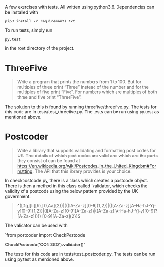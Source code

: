 A few exercises with tests. All written using python3.6. Dependencies can be installed with

`pip3 install -r requirements.txt`

To run tests, simply run 

`py.test`

in the root directory of the project.

ThreeFive
=========
> Write a program that prints the numbers from 1 to 100. But for multiples of three print “Three” instead of the number and for the multiples of five print “Five”. For numbers which are multiples of both three and five print “ThreeFive”.

The solution to this is found by running threefive/threefive.py. The tests for this code are in tests/test_threefive.py. The tests can be run using py.test as mentioned above.

Postcoder
=========

> Write a library that supports validating and formatting post codes for UK. The details of which post codes are valid and which are the parts they consist of can be found at https://en.wikipedia.org/wiki/Postcodes_in_the_United_Kingdom#Formatting. The API that this library provides is your choice.

In checkpostcode.py, there is a class which creates a postcode object. There is then a method in this class called 'validator, which checks the validity of a postcode using the below pattern provided by the UK government.

 > ^([Gg][Ii][Rr] 0[Aa]{2})|((([A-Za-z][0-9]{1,2})|(([A-Za-z][A-Ha-hJ-Yj-y][0-9]{1,2})|(([A-Za-z][0-9][A-Za-z])|([A-Za-z][A-Ha-hJ-Yj-y][0-9]?[A-Za-z])))) [0-9][A-Za-z]{2})$
 
The validator can be used with

`from postcoder import CheckPostcode

CheckPostcode('CO4 3SQ').validator()`

The tests for this code are in tests/test_postcoder.py. The tests can be run using py.test as mentioned above.
